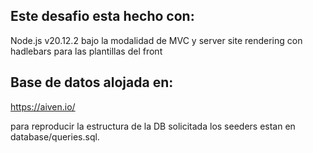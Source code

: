 ## Este desafio esta hecho con:
Node.js v20.12.2 
bajo la modalidad de MVC y server site rendering con hadlebars para las plantillas del front 

## Base de datos alojada en:
https://aiven.io/

para reproducir la estructura de la DB solicitada los seeders estan en database/queries.sql.


